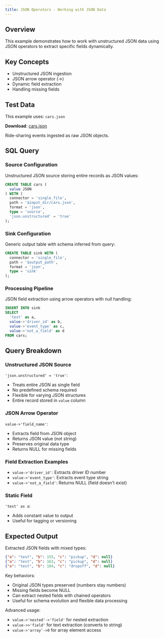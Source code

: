 ```yaml
---
title: JSON Operators - Working with JSON Data
---
```



## Overview
This example demonstrates how to work with unstructured JSON data using JSON operators to extract specific fields dynamically.

## Key Concepts
- Unstructured JSON ingestion
- JSON arrow operator (->)
- Dynamic field extraction
- Handling missing fields

## Test Data
This example uses: `cars.json`

**Download**: [cars.json](/test-data/cars.json)

Ride-sharing events ingested as raw JSON objects.

## SQL Query

### Source Configuration
Unstructured JSON source storing entire records as JSON values:
```sql
CREATE TABLE cars (
  value JSON
) WITH (
  connector = 'single_file',
  path = '$input_dir/cars.json',
  format = 'json',
  type = 'source',
  'json.unstructured' = 'true'
);
```

### Sink Configuration
Generic output table with schema inferred from query:
```sql
CREATE TABLE sink WITH (
  connector = 'single_file',
  path = '$output_path',
  format = 'json',
  type = 'sink'
);
```

### Processing Pipeline
JSON field extraction using arrow operators with null handling:
```sql
INSERT INTO sink
SELECT 
  'test' as a,
  value->'driver_id' as b,
  value->'event_type' as c,
  value->'not_a_field' as d
FROM cars;
```

## Query Breakdown

### Unstructured JSON Source
`'json.unstructured' = 'true'`:
- Treats entire JSON as single field
- No predefined schema required
- Flexible for varying JSON structures
- Entire record stored in `value` column

### JSON Arrow Operator
`value->'field_name'`:
- Extracts field from JSON object
- Returns JSON value (not string)
- Preserves original data type
- Returns NULL for missing fields

### Field Extraction Examples
- `value->'driver_id'`: Extracts driver ID number
- `value->'event_type'`: Extracts event type string
- `value->'not_a_field'`: Returns NULL (field doesn't exist)

### Static Field
`'test' as a`:
- Adds constant value to output
- Useful for tagging or versioning

## Expected Output
Extracted JSON fields with mixed types:
```json
{"a": "test", "b": 155, "c": "pickup", "d": null}
{"a": "test", "b": 163, "c": "pickup", "d": null}
{"a": "test", "b": 184, "c": "dropoff", "d": null}
```

Key behaviors:
- Original JSON types preserved (numbers stay numbers)
- Missing fields become NULL
- Can extract nested fields with chained operators
- Useful for schema evolution and flexible data processing

Advanced usage:
- `value->'nested'->'field'` for nested extraction
- `value->>'field'` for text extraction (converts to string)
- `value->'array'->0` for array element access